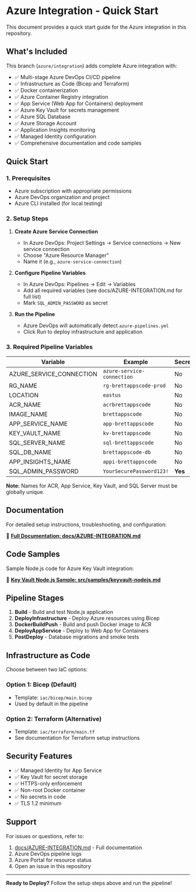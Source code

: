 # Azure Integration - Quick Start

This document provides a quick start guide for the Azure integration in this repository.

## What's Included

This branch (`azure/integration`) adds complete Azure integration with:

- ✅ Multi-stage Azure DevOps CI/CD pipeline
- ✅ Infrastructure as Code (Bicep and Terraform)
- ✅ Docker containerization
- ✅ Azure Container Registry integration
- ✅ App Service (Web App for Containers) deployment
- ✅ Azure Key Vault for secrets management
- ✅ Azure SQL Database
- ✅ Azure Storage Account
- ✅ Application Insights monitoring
- ✅ Managed Identity configuration
- ✅ Comprehensive documentation and code samples

## Quick Start

### 1. Prerequisites

- Azure subscription with appropriate permissions
- Azure DevOps organization and project
- Azure CLI installed (for local testing)

### 2. Setup Steps

1. **Create Azure Service Connection**
   - In Azure DevOps: Project Settings → Service connections → New service connection
   - Choose "Azure Resource Manager"
   - Name it (e.g., `azure-service-connection`)

2. **Configure Pipeline Variables**
   - In Azure DevOps: Pipelines → Edit → Variables
   - Add all required variables (see docs/AZURE-INTEGRATION.md for full list)
   - Mark `SQL_ADMIN_PASSWORD` as secret

3. **Run the Pipeline**
   - Azure DevOps will automatically detect `azure-pipelines.yml`
   - Click Run to deploy infrastructure and application

### 3. Required Pipeline Variables

| Variable | Example | Secret? |
|----------|---------|---------|
| AZURE_SERVICE_CONNECTION | `azure-service-connection` | No |
| RG_NAME | `rg-brettappscode-prod` | No |
| LOCATION | `eastus` | No |
| ACR_NAME | `acrbrettappscode` | No |
| IMAGE_NAME | `brettappscode` | No |
| APP_SERVICE_NAME | `app-brettappscode` | No |
| KEY_VAULT_NAME | `kv-brettappscode` | No |
| SQL_SERVER_NAME | `sql-brettappscode` | No |
| SQL_DB_NAME | `brettappscode-db` | No |
| APP_INSIGHTS_NAME | `appi-brettappscode` | No |
| SQL_ADMIN_PASSWORD | `YourSecurePassword123!` | **Yes** |

**Note:** Names for ACR, App Service, Key Vault, and SQL Server must be globally unique.

## Documentation

For detailed setup instructions, troubleshooting, and configuration:

📖 **[Full Documentation: docs/AZURE-INTEGRATION.md](docs/AZURE-INTEGRATION.md)**

## Code Samples

Sample Node.js code for Azure Key Vault integration:

📝 **[Key Vault Node.js Sample: src/samples/keyvault-nodejs.md](src/samples/keyvault-nodejs.md)**

## Pipeline Stages

1. **Build** - Build and test Node.js application
2. **DeployInfrastructure** - Deploy Azure resources using Bicep
3. **DockerBuildPush** - Build and push Docker image to ACR
4. **DeployAppService** - Deploy to Web App for Containers
5. **PostDeploy** - Database migrations and smoke tests

## Infrastructure as Code

Choose between two IaC options:

### Option 1: Bicep (Default)
- Template: `iac/bicep/main.bicep`
- Used by default in the pipeline

### Option 2: Terraform (Alternative)
- Template: `iac/terraform/main.tf`
- See documentation for Terraform setup instructions

## Security Features

- ✅ Managed Identity for App Service
- ✅ Key Vault for secret storage
- ✅ HTTPS-only enforcement
- ✅ Non-root Docker container
- ✅ No secrets in code
- ✅ TLS 1.2 minimum

## Support

For issues or questions, refer to:
1. [docs/AZURE-INTEGRATION.md](docs/AZURE-INTEGRATION.md) - Full documentation
2. Azure DevOps pipeline logs
3. Azure Portal for resource status
4. Open an issue in this repository

---

**Ready to Deploy?** Follow the setup steps above and run the pipeline!
